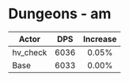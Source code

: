 # Dungeons - am
| Actor | DPS | Increase |
|---|:---:|:---:|
|hv_check|6036|0.05%|
|Base|6033|0.00%|
